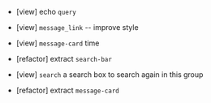 - [view] echo `query`

- [view] `message_link` -- improve style
- [view] `message-card` time

- [refactor] extract `search-bar`
- [view] `search` a search box to search again in this group
- [refactor] extract `message-card`
